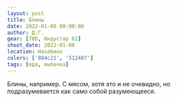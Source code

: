 ```yaml
---
layout: post
title: Блины
date: 2022-01-08 00:00:00
author: Д.Г.
gear: [70D, Индустар 61]
shoot_date: 2022-01-08
location: Нахабино
colors: ['884c21', '512407']
tags: [еда, выпечка]
---
```

Блины, например. С мясом, хотя это и не очевидно, но подразумевается как само собой разумеющееся.

